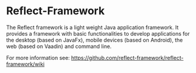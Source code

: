 Reflect-Framework
====================
The Reflect framework is a light weight Java application framework. It provides a framework with basic functionalities to develop applications for the desktop (based on JavaFx), mobile devices (based on Android), the web (based on Vaadin) and command line.

For more information see: https://github.com/reflect-framework/reflect-framework/wiki
